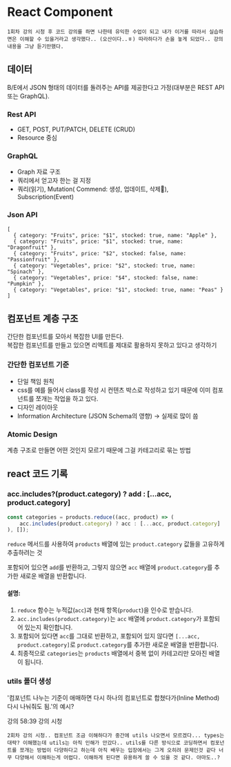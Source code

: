 # React Component

`1회차 강의 시청 후 코드 강의를 하면 나한테 유익한 수업이 되고 내가 이거를 따라서 실습하면은 이해할 수 있을거라고 생각했다.. (오산이다..ㅎ) 따라하다가 손을 놓게 되었다.. 강의 내용을 그냥 듣기만했다.`&#x20;

## 데이터

B/E에서 JSON 형태의 데이터를 돌려주는 API를 제공한다고 가정(대부분은 REST API 또는 GraphQL).

### **Rest API**

* GET, POST, PUT/PATCH, DELETE (CRUD)
* Resource 중심

### GraphQL

* Graph 자료 구조
* 쿼리에서 얻고자 한는 걸 지정
*  쿼리(읽기), Mutation( Commend:  생성, 업데이트, 삭제), Subscription(Event)

### Json API

```
[
  { category: "Fruits", price: "$1", stocked: true, name: "Apple" },
  { category: "Fruits", price: "$1", stocked: true, name: "Dragonfruit" },
  { category: "Fruits", price: "$2", stocked: false, name: "Passionfruit" },
  { category: "Vegetables", price: "$2", stocked: true, name: "Spinach" },
  { category: "Vegetables", price: "$4", stocked: false, name: "Pumpkin" },
  { category: "Vegetables", price: "$1", stocked: true, name: "Peas" }
]
```



## 컴포넌트 계층 구조

간단한 컴포넌트를 모아서 복잡한 UI를 만든다.\
복잡한 컴포넌트를 만들고 있으면 리액트를 제대로 활용하지 못하고 있다고 생각하기

### 간단한 컴포넌트 기준

* 단일 책임 원칙
*  css를 예를 들어서 class를 작성 시 컨텐츠 박스로 작성하고 있기 때문에 이미 컴포넌트를 쪼개는 작업을 하고 있다.
* 디자인 레이아웃
* Information Architecture (JSON Schema의 영향) -> 실제로 많이 씀

### Atomic Design

계층 구조로 만들면 어떤 것인지 모르기 때문에 그걸 카테고리로 묶는 방법





## react 코드 기록

### acc.includes?(product.category) ? add : \[...acc, product.category]

```jsx
const categories = products.reduce((acc, product) => (
    acc.includes(product.category) ? acc : [...acc, product.category]
), []);
```

`reduce` 메서드를 사용하여 `products` 배열에 있는 `product.category` 값들을 고유하게 추출하려는 것

포함되어 있으면 `add`를 반환하고, 그렇지 않으면 `acc` 배열에 `product.category`를 추가한 새로운 배열을 반환합니다.

#### 설명:

1. `reduce` 함수는 누적값(`acc`)과 현재 항목(`product`)을 인수로 받습니다.
2. `acc.includes(product.category)`는 `acc` 배열에 `product.category`가 포함되어 있는지 확인합니다.
3. 포함되어 있다면 `acc`를 그대로 반환하고, 포함되어 있지 않다면 `[...acc, product.category]`로 `product.category`를 추가한 새로운 배열을 반환합니다.
4. 최종적으로 `categories`는 `products` 배열에서 중복 없이 카테고리만 모아진 배열이 됩니다.

### utils 폴더 생성

'컴포넌트 나누는 기준이 애매하면 다시 하나의 컴포넌트로 합쳤다가(Inline Method) 다시 나눠줘도 됨.'의 예시?

강의 58:39 강의 시청





`2회차 강의 시청.. 컴포넌트 조금 이해하다가 중간에 utils 나오면서 모르겠다... types는 대략? 이해했는데 utils는 아직 인해가 안갔다.. utils를 다른 방식으로 코딩하면서 컴포넌트를 쪼개는 방법이 다양하다고 하는데 아직 배우는 입장에서는 그게 오히려 문제인것 같다 너무 다양해서 이해하는게 어렵다. 이해하게 된다면 유용하게 쓸 수 있을 것 같다. 아마도..?`
